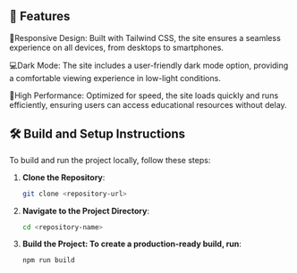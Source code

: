 
## 🚀 Features

🚀Responsive Design: Built with Tailwind CSS, the site ensures a seamless experience on all devices, from desktops to smartphones.

💻Dark Mode: The site includes a user-friendly dark mode option, providing a comfortable viewing experience in low-light conditions.

🚀High Performance: Optimized for speed, the site loads quickly and runs efficiently, ensuring users can access educational resources without delay.


## 🛠️ Build and Setup Instructions

To build and run the project locally, follow these steps:

1. **Clone the Repository**:
   ```bash
   git clone <repository-url>


3. **Navigate to the Project Directory**:
   
   ```bash
   cd <repository-name>


5. **Build the Project: To create a production-ready build, run**:
   
   ```bash
   npm run build
